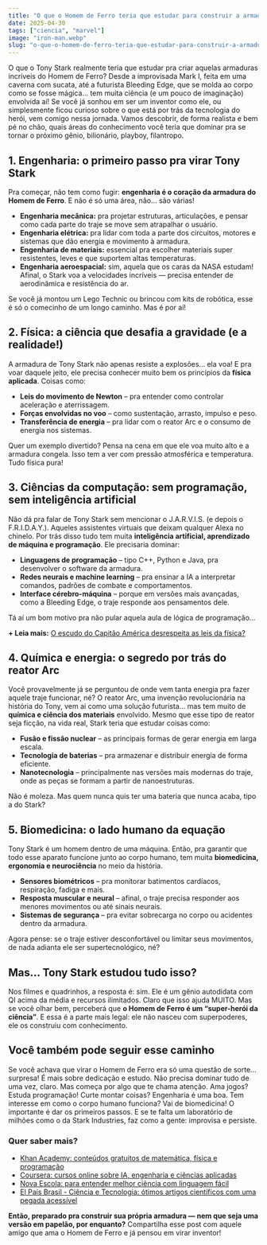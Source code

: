 ```yaml
---
title: "O que o Homem de Ferro teria que estudar para construir a armadura?"
date: 2025-04-30
tags: ["ciencia", "marvel"]
image: "iron-man.webp"
slug: "o-que-o-homem-de-ferro-teria-que-estudar-para-construir-a-armadura?"
---
```


O que o Tony Stark realmente teria que estudar pra criar aquelas armaduras incríveis do Homem de Ferro? Desde a improvisada Mark I, feita em uma caverna com sucata, até a futurista Bleeding Edge, que se molda ao corpo como se fosse mágica... tem muita ciência (e um pouco de imaginação) envolvida aí! Se você já sonhou em ser um inventor como ele, ou simplesmente ficou curioso sobre o que está por trás da tecnologia do herói, vem comigo nessa jornada. Vamos descobrir, de forma realista e bem pé no chão, quais áreas do conhecimento você teria que dominar pra se tornar o próximo gênio, bilionário, playboy, filantropo.

## 1. Engenharia: o primeiro passo pra virar Tony Stark

Pra começar, não tem como fugir: **engenharia é o coração da armadura do Homem de Ferro**. E não é só uma área, não… são várias!

*   **Engenharia mecânica:** pra projetar estruturas, articulações, e pensar como cada parte do traje se move sem atrapalhar o usuário.
*   **Engenharia elétrica:** pra lidar com toda a parte dos circuitos, motores e sistemas que dão energia e movimento à armadura.
*   **Engenharia de materiais:** essencial pra escolher materiais super resistentes, leves e que suportem altas temperaturas.
*   **Engenharia aeroespacial:** sim, aquela que os caras da NASA estudam! Afinal, o Stark voa a velocidades incríveis — precisa entender de aerodinâmica e resistência do ar.

Se você já montou um Lego Technic ou brincou com kits de robótica, esse é só o comecinho de um longo caminho. Mas é por aí!

## 2. Física: a ciência que desafia a gravidade (e a realidade!)

A armadura de Tony Stark não apenas resiste a explosões… ela voa! E pra voar daquele jeito, ele precisa conhecer muito bem os princípios da **física aplicada**. Coisas como:

*   **Leis do movimento de Newton** – pra entender como controlar aceleração e aterrissagem.
*   **Forças envolvidas no voo** – como sustentação, arrasto, impulso e peso.
*   **Transferência de energia** – pra lidar com o reator Arc e o consumo de energia nos sistemas.

Quer um exemplo divertido? Pensa na cena em que ele voa muito alto e a armadura congela. Isso tem a ver com pressão atmosférica e temperatura. Tudo física pura!

## 3. Ciências da computação: sem programação, sem inteligência artificial

Não dá pra falar de Tony Stark sem mencionar o J.A.R.V.I.S. (e depois o F.R.I.D.A.Y.). Aqueles assistentes virtuais que deixam qualquer Alexa no chinelo. Por trás disso tudo tem muita **inteligência artificial, aprendizado de máquina e programação**. Ele precisaria dominar:

*   **Linguagens de programação** – tipo C++, Python e Java, pra desenvolver o software da armadura.
*   **Redes neurais e machine learning** – pra ensinar a IA a interpretar comandos, padrões de combate e comportamentos.
*   **Interface cérebro-máquina** – porque em versões mais avançadas, como a Bleeding Edge, o traje responde aos pensamentos dele.

Tá aí um bom motivo pra não pular aquela aula de lógica de programação...

**+ Leia mais:** [O escudo do Capitão América desrespeita as leis da física?](https://nerdatico.com.br/o-escudo-do-capitao-america-desrespeita-as-leis-da-fisica/)

## 4. Química e energia: o segredo por trás do reator Arc

Você provavelmente já se perguntou de onde vem tanta energia pra fazer aquele traje funcionar, né? O reator Arc, uma invenção revolucionária na história do Tony, vem aí como uma solução futurista… mas tem muito de **química e ciência dos materiais** envolvido. Mesmo que esse tipo de reator seja ficção, na vida real, Stark teria que estudar coisas como:

*   **Fusão e fissão nuclear** – as principais formas de gerar energia em larga escala.
*   **Tecnologia de baterias** – pra armazenar e distribuir energia de forma eficiente.
*   **Nanotecnologia** – principalmente nas versões mais modernas do traje, onde as peças se formam a partir de nanoestruturas.

Não é moleza. Mas quem nunca quis ter uma bateria que nunca acaba, tipo a do Stark?

## 5. Biomedicina: o lado humano da equação

Tony Stark é um homem dentro de uma máquina. Então, pra garantir que todo esse aparato funcione junto ao corpo humano, tem muita **biomedicina, ergonomia e neurociência** no meio da história.

*   **Sensores biométricos** – pra monitorar batimentos cardíacos, respiração, fadiga e mais.
*   **Resposta muscular e neural** – afinal, o traje precisa responder aos menores movimentos ou até sinais neurais.
*   **Sistemas de segurança** – pra evitar sobrecarga no corpo ou acidentes dentro da armadura.

Agora pense: se o traje estiver desconfortável ou limitar seus movimentos, de nada adianta ele ser supertecnológico, né?

## Mas... Tony Stark estudou tudo isso?

Nos filmes e quadrinhos, a resposta é: sim. Ele é um gênio autodidata com QI acima da média e recursos ilimitados. Claro que isso ajuda MUITO. Mas se você olhar bem, perceberá que **o Homem de Ferro é um “super-herói da ciência”**. E essa é a parte mais legal: ele não nasceu com superpoderes, ele os construiu com conhecimento.

## Você também pode seguir esse caminho

Se você achava que virar o Homem de Ferro era só uma questão de sorte... surpresa! É mais sobre dedicação e estudo. Não precisa dominar tudo de uma vez, claro. Mas começa por algo que te chama atenção. Ama jogos? Estuda programação! Curte montar coisas? Engenharia é uma boa. Tem interesse em como o corpo humano funciona? Vai de biomedicina! O importante é dar os primeiros passos. E se te falta um laboratório de milhões como o da Stark Industries, faz como a gente: improvisa e persiste.

### Quer saber mais?

*   [Khan Academy: conteúdos gratuitos de matemática, física e programação](https://www.khanacademy.org/)
*   [Coursera: cursos online sobre IA, engenharia e ciências aplicadas](https://www.coursera.org/)
*   [Nova Escola: para entender melhor ciência com linguagem fácil](https://novaescola.org.br/)
*   [El País Brasil - Ciência e Tecnologia: ótimos artigos científicos com uma pegada acessível](https://brasil.elpais.com/)

**Então, preparado pra construir sua própria armadura — nem que seja uma versão em papelão, por enquanto?** Compartilha esse post com aquele amigo que ama o Homem de Ferro e já pensou em virar inventor!